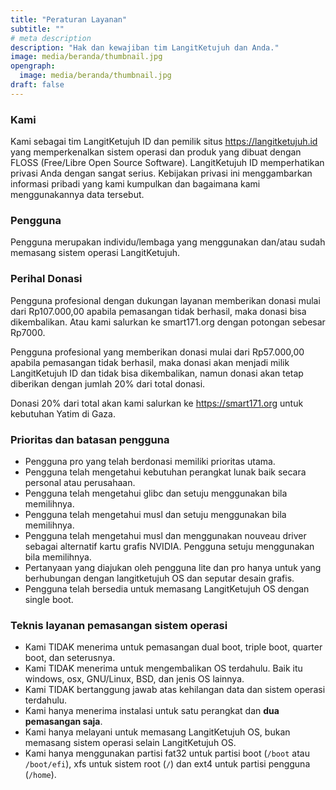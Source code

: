 ```yaml
---
title: "Peraturan Layanan"
subtitle: ""
# meta description
description: "Hak dan kewajiban tim LangitKetujuh dan Anda."
image: media/beranda/thumbnail.jpg
opengraph:
  image: media/beranda/thumbnail.jpg
draft: false
---
```


### Kami

Kami sebagai tim LangitKetujuh ID dan pemilik situs https://langitketujuh.id yang memperkenalkan sistem operasi dan produk yang dibuat dengan FLOSS (Free/Libre Open Source Software). LangitKetujuh ID memperhatikan privasi Anda dengan sangat serius. Kebijakan privasi ini menggambarkan informasi pribadi yang kami kumpulkan dan bagaimana kami menggunakannya data tersebut.

### Pengguna

Pengguna merupakan individu/lembaga yang menggunakan dan/atau sudah memasang sistem operasi LangitKetujuh.

### Perihal Donasi

Pengguna profesional dengan dukungan layanan memberikan donasi mulai dari Rp107.000,00 apabila pemasangan tidak berhasil, maka donasi bisa dikembalikan. Atau kami salurkan ke smart171.org dengan potongan sebesar Rp7000.

Pengguna profesional yang memberikan donasi mulai dari Rp57.000,00 apabila pemasangan tidak berhasil, maka donasi akan menjadi milik LangitKetujuh ID dan tidak bisa dikembalikan, namun donasi akan tetap diberikan dengan jumlah 20% dari total donasi.

Donasi 20% dari total akan kami salurkan ke https://smart171.org untuk kebutuhan Yatim di Gaza.

### Prioritas dan batasan pengguna

  * Pengguna pro yang telah berdonasi memiliki prioritas utama.
  * Pengguna telah mengetahui kebutuhan perangkat lunak baik secara personal atau perusahaan.
  * Pengguna telah mengetahui glibc dan setuju menggunakan bila memilihnya.
  * Pengguna telah mengetahui musl dan setuju menggunakan bila memilihnya.
  * Pengguna telah mengetahui musl dan menggunakan nouveau driver sebagai alternatif kartu grafis NVIDIA. Pengguna setuju menggunakan bila memilihnya.
  * Pertanyaan yang diajukan oleh pengguna lite dan pro hanya untuk yang berhubungan dengan langitketujuh OS dan seputar desain grafis.
  * Pengguna telah bersedia untuk memasang LangitKetujuh OS dengan single boot.

### Teknis layanan pemasangan sistem operasi

  * Kami TIDAK menerima untuk pemasangan dual boot, triple boot, quarter boot, dan seterusnya.
  * Kami TIDAK menerima untuk mengembalikan OS terdahulu. Baik itu windows, osx, GNU/Linux, BSD, dan jenis OS lainnya.
  * Kami TIDAK bertanggung jawab atas kehilangan data dan sistem operasi terdahulu.
  * Kami hanya menerima instalasi untuk satu perangkat dan **dua pemasangan saja**.
  * Kami hanya melayani untuk memasang LangitKetujuh OS, bukan memasang sistem operasi selain LangitKetujuh OS.
  * Kami hanya menggunakan partisi fat32 untuk partisi boot (`/boot` atau `/boot/efi`), xfs untuk sistem root (`/`) dan ext4 untuk partisi pengguna (`/home`).
